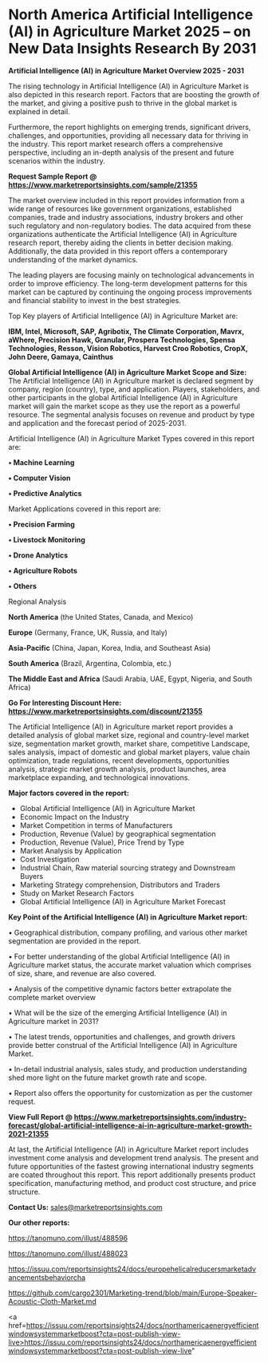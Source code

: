 # North America Artificial Intelligence (AI) in Agriculture Market 2025 – on New Data Insights Research By 2031

<Strong> Artificial Intelligence (AI) in Agriculture Market Overview 2025 - 2031</strong>

The rising technology in Artificial Intelligence (AI) in Agriculture Market is also depicted in this research report. Factors that are boosting the growth of the market, and giving a positive push to thrive in the global market is explained in detail.

Furthermore, the report highlights on emerging trends, significant drivers, challenges, and opportunities, providing all necessary data for thriving in the industry. This report market research offers a comprehensive perspective, including an in-depth analysis of the present and future scenarios within the industry.

<strong>Request Sample Report @ <a href=https://www.marketreportsinsights.com/sample/21355>https://www.marketreportsinsights.com/sample/21355</a></strong>

The market overview included in this report provides information from a wide range of resources like government organizations, established companies, trade and industry associations, industry brokers and other such regulatory and non-regulatory bodies. The data acquired from these organizations authenticate the Artificial Intelligence (AI) in Agriculture research report, thereby aiding the clients in better decision making. Additionally, the data provided in this report offers a contemporary understanding of the market dynamics.

The leading players are focusing mainly on technological advancements in order to improve efficiency. The long-term development patterns for this market can be captured by continuing the ongoing process improvements and financial stability to invest in the best strategies.

Top Key players of Artificial Intelligence (AI) in Agriculture Market are:

<strong>IBM, Intel, Microsoft, SAP, Agribotix, The Climate Corporation, Mavrx, aWhere, Precision Hawk, Granular, Prospera Technologies, Spensa Technologies, Resson, Vision Robotics, Harvest Croo Robotics, CropX, John Deere, Gamaya, Cainthus</strong>

<strong><b>Global Artificial Intelligence (AI) in Agriculture Market Scope and Size:</b></strong>
The Artificial Intelligence (AI) in Agriculture market is declared segment by company, region (country), type, and application. Players, stakeholders, and other participants in the global Artificial Intelligence (AI) in Agriculture market will gain the market scope as they use the report as a powerful resource. The segmental analysis focuses on revenue and product by type and application and the forecast period of 2025-2031.

Artificial Intelligence (AI) in Agriculture Market Types covered in this report are:

<strong>• Machine Learning

• Computer Vision

• Predictive Analytics</strong>

Market Applications covered in this report are:

<strong>• Precision Farming

• Livestock Monitoring

• Drone Analytics

• Agriculture Robots

• Others</strong> 

Regional Analysis

<strong>North America</strong> (the United States, Canada, and Mexico)

<strong>Europe</strong> (Germany, France, UK, Russia, and Italy)

<strong>Asia-Pacific</strong> (China, Japan, Korea, India, and Southeast Asia)

<strong>South America</strong> (Brazil, Argentina, Colombia, etc.)

<strong>The Middle East and Africa</strong> (Saudi Arabia, UAE, Egypt, Nigeria, and South Africa)

<strong>Go For Interesting Discount Here: <a href=https://www.marketreportsinsights.com/discount/21355>https://www.marketreportsinsights.com/discount/21355</a></strong>

The Artificial Intelligence (AI) in Agriculture market report provides a detailed analysis of global market size, regional and country-level market size, segmentation market growth, market share, competitive Landscape, sales analysis, impact of domestic and global market players, value chain optimization, trade regulations, recent developments, opportunities analysis, strategic market growth analysis, product launches, area marketplace expanding, and technological innovations.

<strong><b>Major factors covered in the report:</b></strong>
<ul>
  <li>Global Artificial Intelligence (AI) in Agriculture Market </li>
  <li>Economic Impact on the Industry</li>
  <li>Market Competition in terms of Manufacturers</li>
  <li>Production, Revenue (Value) by geographical segmentation</li>
  <li>Production, Revenue (Value), Price Trend by Type</li>
  <li>Market Analysis by Application</li>
  <li>Cost Investigation</li>
  <li>Industrial Chain, Raw material sourcing strategy and Downstream Buyers</li>
  <li>Marketing Strategy comprehension, Distributors and Traders</li>
  <li>Study on Market Research Factors</li>
  <li>Global Artificial Intelligence (AI) in Agriculture Market Forecast</li>
</ul>

<strong><b>Key Point of the Artificial Intelligence (AI) in Agriculture Market report:</b></strong>

• Geographical distribution, company profiling, and various other market segmentation are provided in the report.

• For better understanding of the global Artificial Intelligence (AI) in Agriculture market status, the accurate market valuation which comprises of size, share, and revenue are also covered.

• Analysis of the competitive dynamic factors better extrapolate the complete market overview

• What will be the size of the emerging Artificial Intelligence (AI) in Agriculture market in 2031?

• The latest trends, opportunities and challenges, and growth drivers provide better construal of the Artificial Intelligence (AI) in Agriculture Market.

• In-detail industrial analysis, sales study, and production understanding shed more light on the future market growth rate and scope.

• Report also offers the opportunity for customization as per the customer request.

<strong><b>View Full Report @ <a href=https://www.marketreportsinsights.com/industry-forecast/global-artificial-intelligence-ai-in-agriculture-market-growth-2021-21355>https://www.marketreportsinsights.com/industry-forecast/global-artificial-intelligence-ai-in-agriculture-market-growth-2021-21355</a></b></strong>


At last, the Artificial Intelligence (AI) in Agriculture Market report includes investment come analysis and development trend analysis. The present and future opportunities of the fastest growing international industry segments are coated throughout this report. This report additionally presents product specification, manufacturing method, and product cost structure, and price structure.

<strong>Contact Us:</strong>
sales@marketreportsinsights.com

<strong>Our other reports:</strong>

<a href=https://tanomuno.com/illust/488596>https://tanomuno.com/illust/488596</a>

<a href=https://tanomuno.com/illust/488023>https://tanomuno.com/illust/488023</a>

<a href=https://issuu.com/reportsinsights24/docs/europehelicalreducersmarketadvancementsbehaviorcha>https://issuu.com/reportsinsights24/docs/europehelicalreducersmarketadvancementsbehaviorcha</a>

<a href=https://github.com/cargo2301/Marketing-trend/blob/main/Europe-Speaker-Acoustic-Cloth-Market.md>https://github.com/cargo2301/Marketing-trend/blob/main/Europe-Speaker-Acoustic-Cloth-Market.md</a>

<a href=https://issuu.com/reportsinsights24/docs/northamericaenergyefficientwindowsystemmarketboost?cta=post-publish-view-live>https://issuu.com/reportsinsights24/docs/northamericaenergyefficientwindowsystemmarketboost?cta=post-publish-view-live</a>"
